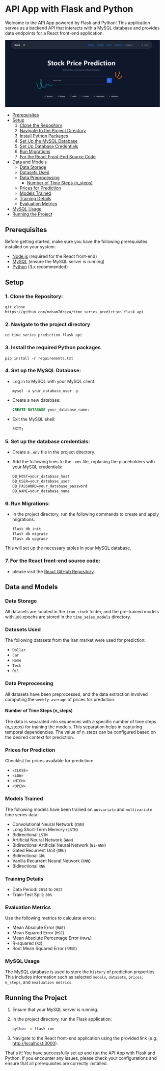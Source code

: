 # API App with Flask and Python

Welcome to the API App powered by Flask and Python! This application serves as a backend API that interacts with a MySQL database and provides data endpoints for a React front-end application.

![Welcome](./docs/img.png)

- [Prerequisites](#prerequisites)
- [Setup](#setup)
  1. [Clone the Repository]()
  2. [Navigate to the Project Directory](#2-navigate-to-the-project-directory)
  3. [Install Python Packages](#3-install-the-required-python-packages)
  4. [Set Up the MySQL Database](#4-set-up-the-mysql-database)
  5. [Set Up Database Credentials](#5-set-up-the-database-credentials)
  6. [Run Migrations](#6-run-migrations)
  7. [For the React Front-End Source Code](#7-for-the-react-front-end-source-code)
- [Data and Models](#data-and-models)
  - [Data Storage](#data-storage)
  - [Datasets Used](#datasets-used)
  - [Data Preprocessing](#data-preprocessing)
    - [Number of Time Steps (n_steps)](#number-of-time-steps-n_steps)
  - [Prices for Prediction](#prices-for-prediction)
  - [Models Trained](#models-trained)
  - [Training Details](#training-details)
  - [Evaluation Metrics](#evaluation-metrics)
- [MySQL Usage](#mysql-usage)
- [Running the Project](#running-the-project)

## Prerequisites

Before getting started, make sure you have the following prerequisites installed on your system:

- [Node.js](https://nodejs.org/) (required for the React front-end)
- [MySQL](https://www.mysql.com/) (ensure the MySQL server is running)
- [Python](https://www.python.org/) (3.x recommended)

## Setup

### 1. Clone the Repository:
    
    git clone https://github.com/moham7dreza/time_series_prediction_flask_api

### 2. Navigate to the project directory
    
    cd time_series_prediction_flask_api
    
### 3. Install the required Python packages
    
    pip install -r requirements.txt
    
### 4. Set up the MySQL Database:

- Log in to MySQL with your MySQL client:

      mysql -u your_database_user -p

- Create a new database:

  ```sql
  CREATE DATABASE your_database_name;
  ```

- Exit the MySQL shell:

  ```sql
  EXIT;
  ```
      
### 5. Set up the database credentials:

- Create a `.env` file in the project directory.
- Add the following lines to the `.env` file, replacing the placeholders with your MySQL credentials:

    ```env
    DB_HOST=your_database_host
    DB_USER=your_database_user
    DB_PASSWORD=your_database_password
    DB_NAME=your_database_name
    ```

### 6. Run Migrations:

- In the project directory, run the following commands to create and apply migrations:

      flask db init
      flask db migrate
      flask db upgrade

This will set up the necessary tables in your MySQL database.

### 7. For the React front-end source code:

 - please visit the [React GitHub Repository](https://github.com/moham7dreza/time_series_prediction_react).

## Data and Models

### Data Storage

All datasets are located in the `iran_stock` folder, and the pre-trained models with `100` epochs are stored in the `time_seies_models` directory.


### Datasets Used

The following datasets from the Iran market were used for prediction:

- `Dollar`
- `Car`
- `Home`
- `Tech`
- `Oil`

### Data Preprocessing

All datasets have been preprocessed, and the data extraction involved computing the `weekly average` of prices for prediction.

#### Number of Time Steps (n_steps)

The data is separated into sequences with a specific number of time steps (n_steps) for training the models. This separation helps in capturing temporal dependencies. The value of n_steps can be configured based on the desired context for prediction.

### Prices for Prediction

Checklist for prices available for prediction:

- `<CLOSE>`
- `<LOW>`
- `<HIGH>`
- `<OPEN>`

### Models Trained

The following models have been trained on `univariate` and `multivariate` time series data:

- Convolutional Neural Network (`CNN`)
- Long Short-Term Memory (`LSTM`)
- Bidirectional `LSTM`
- Artificial Neural Network (`ANN`)
- Bidirectional Artificial Neural Network (`Bi-ANN`)
- Gated Recurrent Unit (`GRU`)
- Bidirectional `GRU`
- Vanilla Recurrent Neural Network (`RNN`)
- Bidirectional `RNN`

### Training Details

- Data Period: `2014` to `2022`
- Train-Test Split: `80%`

### Evaluation Metrics

Use the following metrics to calculate errors:

- Mean Absolute Error (`MAE`)
- Mean Squared Error (`MSE`)
- Mean Absolute Percentage Error (`MAPE`)
- R-squared (`R2`)
- Root Mean Squared Error (`RMSE`)

### MySQL Usage

The MySQL database is used to store the `history` of prediction properties. This includes information such as selected `models`, `datasets`, `prices`, `n_steps`, and `evaluation metrics`.

## Running the Project

1. Ensure that your MySQL server is running.

2. In the project directory, run the Flask application:

    ```bash
    python -m flask run
    ```

3. Navigate to the React front-end application using the provided link (e.g., [http://localhost:3000](http://localhost:3000)).

That's it! You have successfully set up and run the API App with Flask and Python. If you encounter any issues, please check your configurations and ensure that all prerequisites are correctly installed.
